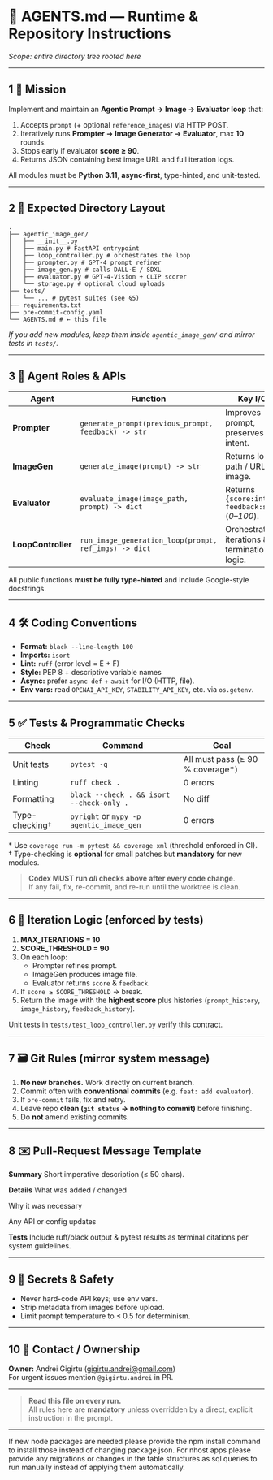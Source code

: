 # 🤖 AGENTS.md — Runtime & Repository Instructions
*Scope: entire directory tree rooted here*

---

## 1 📌 Mission

Implement and maintain an **Agentic Prompt → Image → Evaluator loop** that:

1. Accepts `prompt` (+ optional `reference_images`) via HTTP POST.  
2. Iteratively runs **Prompter → Image Generator → Evaluator**, max **10** rounds.  
3. Stops early if evaluator **score ≥ 90**.  
4. Returns JSON containing best image URL and full iteration logs.  

All modules must be **Python 3.11**, **async-first**, type-hinted, and unit-tested.

---

## 2 📂 Expected Directory Layout

```
.
├── agentic_image_gen/
│   ├── __init__.py
│   ├── main.py # FastAPI entrypoint
│   ├── loop_controller.py # orchestrates the loop
│   ├── prompter.py # GPT-4 prompt refiner
│   ├── image_gen.py # calls DALL·E / SDXL
│   ├── evaluator.py # GPT-4-Vision + CLIP scorer
│   └── storage.py # optional cloud uploads
├── tests/
│   └── ... # pytest suites (see §5)
├── requirements.txt
├── pre-commit-config.yaml
└── AGENTS.md # ← this file
```

*If you add new modules, keep them inside `agentic_image_gen/` and mirror tests in `tests/`.*

---

## 3 🧠 Agent Roles & APIs

| Agent            | Function                                   | Key I/O                                                     |
|------------------|--------------------------------------------|-------------------------------------------------------------|
| **Prompter**     | `generate_prompt(previous_prompt, feedback) -> str` | Improves prompt, preserves intent. |
| **ImageGen**     | `generate_image(prompt) -> str`            | Returns local path / URL of image. |
| **Evaluator**    | `evaluate_image(image_path, prompt) -> dict` | Returns `{score:int, feedback:str}` (*0–100*). |
| **LoopController** | `run_image_generation_loop(prompt, ref_imgs) -> dict` | Orchestrates iterations & termination logic. |

All public functions **must be fully type-hinted** and include Google-style docstrings.

---

## 4 🛠 Coding Conventions

* **Format:** `black --line-length 100`  
* **Imports:** `isort`  
* **Lint:** `ruff` (error level = E + F)  
* **Style:** PEP 8 + descriptive variable names  
* **Async:** prefer `async def` + `await` for I/O (HTTP, file).  
* **Env vars:** read `OPENAI_API_KEY`, `STABILITY_API_KEY`, etc. via `os.getenv`.

---

## 5 ✅ Tests & Programmatic Checks

| Check                 | Command                       | Goal                           |
|-----------------------|-------------------------------|--------------------------------|
| Unit tests           | `pytest -q`                   | All must pass (≥ 90 % coverage*) |
| Linting              | `ruff check .`                | 0 errors                       |
| Formatting           | `black --check . && isort --check-only .` | No diff                        |
| Type-checking†       | `pyright` or `mypy -p agentic_image_gen` | 0 errors                       |

\* Use `coverage run -m pytest && coverage xml` (threshold enforced in CI).  
† Type-checking is **optional** for small patches but **mandatory** for new modules.

> **Codex MUST run *all* checks above after every code change**.  
> If any fail, fix, re-commit, and re-run until the worktree is clean.

---

## 6 🔁 Iteration Logic (enforced by tests)

1. **MAX_ITERATIONS = 10**  
2. **SCORE_THRESHOLD = 90**  
3. On each loop:  
   - Prompter refines prompt.  
   - ImageGen produces image file.  
   - Evaluator returns `score` & `feedback`.  
4. If `score ≥ SCORE_THRESHOLD` → break.  
5. Return the image with the **highest score** plus histories (`prompt_history`, `image_history`, `feedback_history`).

Unit tests in `tests/test_loop_controller.py` verify this contract.

---

## 7 🗃 Git Rules (mirror system message)

1. **No new branches.** Work directly on current branch.  
2. Commit often with **conventional commits** (e.g. `feat: add evaluator`).  
3. If `pre-commit` fails, fix and retry.  
4. Leave repo **clean (`git status` → nothing to commit)** before finishing.  
5. Do **not** amend existing commits.

---

## 8 ✉️ Pull-Request Message Template

**Summary**
Short imperative description (≤ 50 chars).

**Details**
What was added / changed

Why it was necessary

Any API or config updates

**Tests**
Include ruff/black output & pytest results as terminal citations per system guidelines.

---

## 9 🔐 Secrets & Safety

- Never hard-code API keys; use env vars.  
- Strip metadata from images before upload.  
- Limit prompt temperature to ≤ 0.5 for determinism.

---

## 10 📣 Contact / Ownership

**Owner:** Andrei Gigirtu (<gigirtu.andrei@gmail.com>)  
For urgent issues mention `@gigirtu.andrei` in PR.

---

> **Read this file on every run.**  
> All rules here are **mandatory** unless overridden by a direct, explicit instruction in the prompt.

---

If new node packages are needed please provide the npm install command to install those instead of changing package.json.
For nhost apps please provide any migrations or changes in the table structures as sql queries to run manually instead of applying them automatically.
